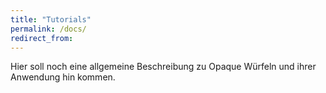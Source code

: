```yaml
---
title: "Tutorials"
permalink: /docs/
redirect_from:
---
```

Hier soll noch eine allgemeine Beschreibung zu Opaque Würfeln und ihrer Anwendung hin kommen.